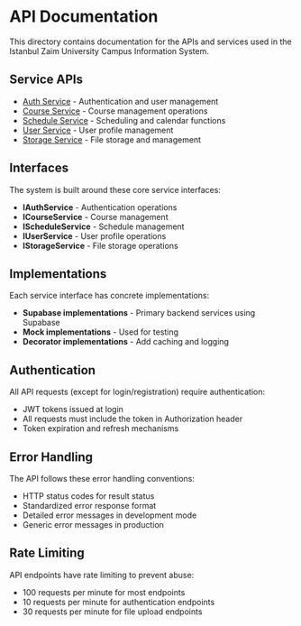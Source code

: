 # API Documentation

This directory contains documentation for the APIs and services used in the Istanbul Zaim University Campus Information System.

## Service APIs

- [Auth Service](auth-service.md) - Authentication and user management
- [Course Service](course-service.md) - Course management operations
- [Schedule Service](schedule-service.md) - Scheduling and calendar functions
- [User Service](user-service.md) - User profile management
- [Storage Service](storage-service.md) - File storage and management

## Interfaces

The system is built around these core service interfaces:

- **IAuthService** - Authentication operations
- **ICourseService** - Course management 
- **IScheduleService** - Schedule management
- **IUserService** - User profile operations
- **IStorageService** - File storage operations

## Implementations

Each service interface has concrete implementations:

- **Supabase implementations** - Primary backend services using Supabase
- **Mock implementations** - Used for testing
- **Decorator implementations** - Add caching and logging

## Authentication

All API requests (except for login/registration) require authentication:

- JWT tokens issued at login
- All requests must include the token in Authorization header
- Token expiration and refresh mechanisms

## Error Handling

The API follows these error handling conventions:

- HTTP status codes for result status
- Standardized error response format
- Detailed error messages in development mode
- Generic error messages in production

## Rate Limiting

API endpoints have rate limiting to prevent abuse:

- 100 requests per minute for most endpoints
- 10 requests per minute for authentication endpoints
- 30 requests per minute for file upload endpoints 